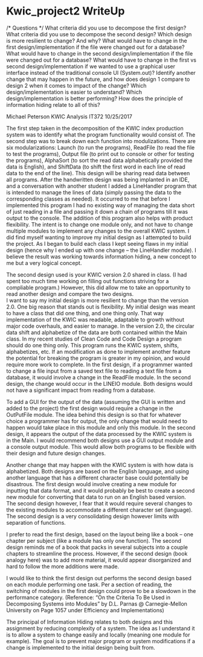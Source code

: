 # Kwic_project2 WriteUp

/* Questions */
What criteria did you use to decompose the first design?
What criteria did you use to decompose the second design?
Which design is more resilient to change? And why?
What would have to change in the first design/implementation if the file were changed out for a database?
What would have to change in the second design/implementation if the file were changed out for a database?
What would have to change in the first vs second design/implementation if we wanted to use a graphical user interface instead of the traditional console UI (System.out)?
Identify another change that may happen in the future, and how does design 1 compare to design 2 when it comes to impact of the change?
Which design/implementation is easier to understand?
Which design/implementation is better performing?
How does the principle of information hiding relate to all of this?

Michael Peterson
KWIC Analysis
IT372
10/25/2017


The first step taken in the decomposition of the KWIC index production system was to identify what the program functionality would consist of.  The second step was to break down each function into modulizations.  There are six modularizations: Launch (to run the programs), ReadFile (to read the file to test the programs), Output file (to print out to console or other for testing the programs), AlphaSort (to sort the read data alphabetically provided the data is English), and ShiftData (to shift the first word in each line of read data to the end of the line).  This design will be sharing read data between all programs.  After the handwritten design was being implanted in an IDE, and a conversation with another student I added a LineHandler program that is intended to manage the lines of data (simply passing the data to the corresponding classes as needed).  It occurred to me that before I implemented this program I had no existing way of managing the data short of just reading in a file and passing it down a chain of programs till it was output to the console.  The addition of this program also helps with product flexibility.  The intent is to change one module only, and not have to change multiple modules to implement any changes to the overall KWIC system.  I did find myself wanting to improve my initial design as I attempted to build the project.  As I began to build each class I kept seeing flaws in my initial design (hence why I ended up with one change – the LineHandler module).  I believe the result was working towards information hiding, a new concept to me but a very logical concept.

The second design used is your KWIC version 2.0 shared in class.  (I had spent too much time working on filling out functions striving for a compliable program.)  However, this did allow me to take an opportunity to read another design and compare the two designs.   
I want to say my initial design is more resilient to change than the version 2.0.  One big reason that stands out is flexibility.  My initial design was meant to have a class that did one thing, and one thing only.  That way implementation of the KWIC was readable, adaptable to growth without major code overhauls, and easier to manage.  In the version 2.0, the circular data shift and alphabetize of the data are both contained within the Main class.  In my recent studies of Clean Code and Code Design a program should do one thing only.  This program runs the KWIC system, shifts, alphabetizes, etc.  If an modification as done to implement another feature the potential for breaking the program is greater in my opinion, and would require more work to complete.
In the first design, if a programmer wanted to change a file input from a saved text file to reading a text file from a database, it would involve a change in the ReadFile module.   In the second design, the change would occur in the LINEIO module.  Both designs would not have a significant impact from reading from a database.

To add a GUI for the output of the data (assuming the GUI is written and added to the project) the first design would require a change in the OutPutFile module.  The idea behind this design is so that for whatever choice a programmer has for output, the only change that would need to happen would take place in this module and only this module.   In the second design, it appears the output of the data processed by the KWIC system is in the Main.  I would recommend both designs use a GUI output module and a console output module.  This would allow both programs to be flexible with their design and future design changes.

Another change that may happen with the KWIC system is with how data is alphabetized.  Both designs are based on the English language, and using another language that has a different character base could potentially be disastrous.  The first design would involve creating a new module for inputting that data format, and it would probably be best to create a second new module for converting that data to run on an English based version.  The second design however, I fear that it would require several changes to the existing modules to accommodate a different character set (language).  The second design is a very consolidating design however limits with separation of functions.

I prefer to read the first design, based on the layout being like a book – one chapter per subject (like a module has only one function).  The second design reminds me of a book that packs in several subjects into a couple chapters to streamline the process.  However, if the second design (book analogy here) was to add more material, it would appear disorganized and hard to follow the more additions were made.

I would like to think the first design out performs the second design based on each module performing one task.  Per a section of reading, the switching of modules in the first design could prove to be a slowdown in the performance category.  (Reference: “On the Criteria To Be Used in Decomposing Systems into Modules” by D.L. Parnas @ Carnegie-Mellon University on Page 1057 under Efficiency and Implementations)

The principal of Information Hiding relates to both designs and this assignment by reducing complexity of a system.  The idea as I understand it is to allow a system to change easily and locally (meaning one module for example).  The goal is to prevent major program or system modifications if a change is implemented to the initial design being built from.

